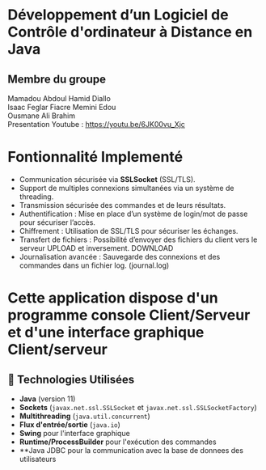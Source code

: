 # Développement d’un Logiciel de Contrôle d'ordinateur à Distance en Java<br>
## Membre du groupe<br>
Mamadou Abdoul Hamid Diallo <br>
Isaac Feglar Fiacre Memini Edou <br>
Ousmane Ali Brahim <br>
Presentation Youtube : https://youtu.be/6JK00vu_Xjc <br>
# Fontionnalité Implementé
- Communication sécurisée via **SSLSocket** (SSL/TLS).
- Support de multiples connexions simultanées via un système de threading.
- Transmission sécurisée des commandes et de leurs résultats.
- Authentification : Mise en place d’un système de login/mot de passe pour sécuriser l’accès.<br>
- Chiffrement : Utilisation de SSL/TLS pour sécuriser les échanges.<br>
- Transfert de fichiers : Possibilité d’envoyer des fichiers du client vers le serveur UPLOAD  et inversement. DOWNLOAD <br>
- Journalisation avancée : Sauvegarde des connexions et des commandes dans un fichier log. (journal.log)<br>
# Cette application dispose d'un programme console Client/Serveur et d'une interface graphique Client/serveur 
## 🚀 Technologies Utilisées
- **Java** (version 11)
- **Sockets** (`javax.net.ssl.SSLSocket` et `javax.net.ssl.SSLSocketFactory`)
- **Multithreading** (`java.util.concurrent`)
- **Flux d'entrée/sortie** (`java.io`)
- **Swing** pour l'interface graphique
- **Runtime/ProcessBuilder** pour l'exécution des commandes
- **Java JDBC pour la communication avec la base de donnees des utilisateurs 
